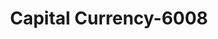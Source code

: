 ---
f_zip-code: 91006
f_state-code: CA
title: Capital Currency-6008
f_phone: 626-574-9595
f_city-only: Arcadia
f_address: 10 E Huntington Dr Ste E Arcadia
f_location-unique-id: '6008'
slug: capital-currency-6008
updated-on: '2024-05-30T13:46:58.046Z'
created-on: '2024-05-30T13:36:59.803Z'
published-on: '2024-05-30T13:54:32.469Z'
f_city-state: cms/city/arcadia-ca.md
f_company: cms/company/capital-currency.md
f_state: cms/state/california.md
layout: '[payday-loan].html'
tags: payday-loan
---